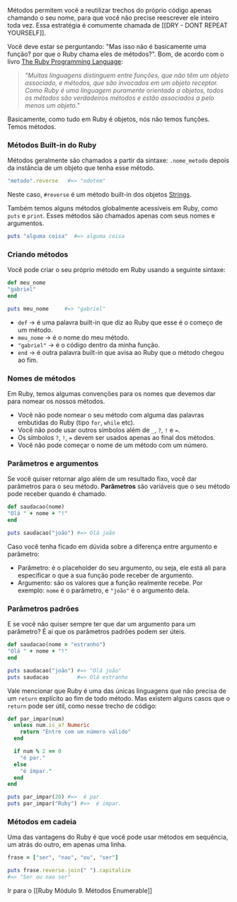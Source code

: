 Métodos permitem você a reutilizar trechos do próprio código apenas chamando o seu nome, para que você não precise reescrever ele inteiro toda vez. Essa estratégia é comumente chamada de [[DRY - DONT REPEAT YOURSELF]].

Você deve estar se perguntando: "Mas isso não é basicamente uma função? por que o Ruby chama eles de métodos?". Bom, de acordo com o livro [The Ruby Programming Language](https://www.amazon.com/dp/0596516177/?tag=stackoverfl08-20):

> _"Muitas linguagens distinguem entre funções, que não têm um objeto associado, e métodos, que são invocados em um objeto receptor. Como Ruby é uma linguagem puramente orientada a objetos, todos os métodos são verdadeiros métodos e estão associados a pelo menos um objeto."_

Basicamente, como tudo em Ruby é objetos, nós não temos funções. Temos métodos.

### Métodos Built-in do Ruby
Métodos geralmente são chamados a partir da sintaxe: `.nome_metodo` depois da instância de um objeto que tenha esse método.
```ruby
"metodo".reverse   #=> "odotem"
```
Neste caso, `#reverse` é um método built-in dos objetos [Strings](https://docs.ruby-lang.org/en/3.4/String.html).

Também temos alguns métodos globalmente acessíveis em Ruby, como `puts` e `print`. Esses métodos são chamados apenas com seus nomes e argumentos.
```ruby
puts "alguma coisa"  #=> alguma coisa
```

### Criando métodos
Você pode criar o seu próprio método em Ruby usando a seguinte sintaxe:
``` ruby
def meu_nome
"gabriel"
end

puts meu_nome     #=> "gabriel"
```
- `def` -> é uma palavra built-in que diz ao Ruby que esse é o começo de um método.
- `meu_nome` -> é o nome do meu método.
- `"gabriel"` -> é o código dentro da minha função.
- `end` -> é outra palavra built-in que avisa ao Ruby que o método chegou ao fim.
### Nomes de métodos
Em Ruby, temos algumas convenções para os nomes que devemos dar para nomear os nossos métodos.
- Você não pode nomear o seu método com alguma das palavras embutidas do Ruby (tipo `for`, `while` etc).
- Você não pode usar outros símbolos além de `_`, `?`, `!` e `=`.
- Os símbolos `?`, `!`, `=` devem ser usados apenas ao final dos métodos.
- Você não pode começar o nome de um método com um número.

### Parâmetros e argumentos
Se você quiser retornar algo além de um resultado fixo, você dar parâmetros para o seu método.
**Parâmetros** são variáveis que o seu método pode receber quando é chamado. 
``` ruby
def saudacao(nome)
"Olá " + nome + "!"
end

puts saudacao("joão") #=> Olá joão
```
Caso você tenha ficado em dúvida sobre a diferença entre argumento e parâmetro: 
- Parâmetro: é o placeholder do seu argumento, ou seja, ele está ali para especificar o que a sua função pode receber de argumento.
- Argumento: são os valores que a função realmente recebe. Por exemplo: `nome` é o parâmetro, e `"joão"` é o argumento dela.

### Parâmetros padrões
E se você não quiser sempre ter que dar um argumento para um parâmetro? É aí que os parâmetros padrões podem ser úteis.
```ruby
def saudacao(nome = "estranho")
"Olá " + nome + "!"
end

puts saudacao("joão") #=> "Olá joão"
puts saudacao         #=> Olá estranho
```
 Vale mencionar que Ruby é uma das únicas linguagens que não precisa de um `return` explícito ao fim de todo método.
Mas existem alguns casos que o `return` pode ser útil, como nesse trecho de código: 
``` ruby
def par_impar(num)
  unless num.is_a? Numeric
    return "Entre com um número válido"
  end

  if num % 2 == 0
    "é par."
  else
    "é ímpar."
  end
end

puts par_impar(20) #=>  é par.
puts par_impar("Ruby") #=>  é impar.
```

### Métodos em cadeia
Uma das vantagens do Ruby é que você pode usar métodos em sequência, um atrás do outro, em apenas uma linha.
``` ruby
frase = ["ser", "nao", "ou", "ser"]

puts frase.reverse.join(" ").capitalize
#=> "Ser ou nao ser"
```

Ir para o [[Ruby Módulo 9. Métodos Enumerable]]